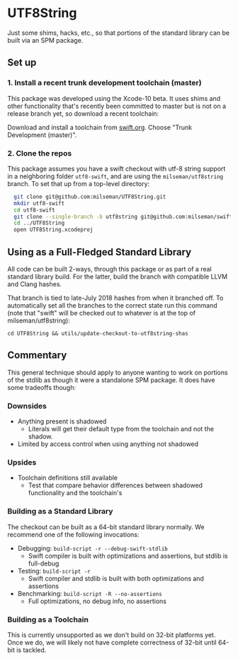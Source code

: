 # UTF8String

Just some shims, hacks, etc., so that portions of the standard library can be built via an SPM package.

## Set up

### 1. Install a recent trunk development toolchain (master)

This package was developed using the Xcode-10 beta. It uses shims and other functionality that's recently been committed to master but is not on a release branch yet, so download a recent toolchain:

Download and install a toolchain from [swift.org](https://swift.org/download/#snapshots). Choose "Trunk Development (master)".


### 2. Clone the repos

This package assumes you have a swift checkout with utf-8 string support in a neighboring folder `utf8-swift`, and are using the `milseman/utf8string` branch. To set that up from a top-level directory:

```sh
  git clone git@github.com:milseman/UTF8String.git
  mkdir utf8-swift
  cd utf8-swift
  git clone --single-branch -b utf8string git@github.com:milseman/swift.git
  cd ../UTF8String
  open UTF8String.xcodeproj
```


## Using as a Full-Fledged Standard Library

All code can be built 2-ways, through this package or as part of a real standard library build. For the latter, build the branch with compatible LLVM and Clang hashes.

That branch is tied to late-July 2018 hashes from when it branched off. To automatically set all the branches to the correct state run this command (note that "swift" will be checked out to whatever is at the top of milseman/utf8string):

    cd UTF8String && utils/update-checkout-to-utf8string-shas

## Commentary

This general technique should apply to anyone wanting to work on portions of the stdlib as though it were a standalone SPM package. It does have some tradeoffs though:

### Downsides

- Anything present is shadowed
  - Literals will get their default type from the toolchain and not the shadow.
- Limited by access control when using anything not shadowed

### Upsides

- Toolchain definitions still available
  - Test that compare behavior differences between shadowed functionality and the toolchain's

### Building as a Standard Library

The checkout can be built as a 64-bit standard library normally. We recommend one of the following invocations:

* Debugging: `build-script -r --debug-swift-stdlib`
  * Swift compiler is built with optimizations and assertions, but stdlib is full-debug
* Testing: `build-script -r`
  * Swift compiler and stdlib is built with both optimizations and assertions
* Benchmarking: `build-script -R --no-assertions`
  * Full optimizations, no debug info, no assertions
  
### Building as a Toolchain

This is currently unsupported as we don't build on 32-bit platforms yet. Once we do, we will likely not have complete correctness of 32-bit until 64-bit is tackled.
